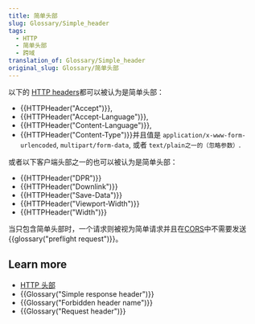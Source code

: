 ```yaml
---
title: 简单头部
slug: Glossary/Simple_header
tags:
  - HTTP
  - 简单头部
  - 跨域
translation_of: Glossary/Simple_header
original_slug: Glossary/简单头部
---
```

以下的 [HTTP headers](/zh-CN/docs/Web/HTTP/Headers)都可以被认为是简单头部：

- {{HTTPHeader("Accept")}},
- {{HTTPHeader("Accept-Language")}},
- {{HTTPHeader("Content-Language")}},
- {{HTTPHeader("Content-Type")}}并且值是 `application/x-www-form-urlencoded`, `multipart/form-data`, 或者 `text/plain之一的（忽略参数）`.

或者以下客户端头部之一的也可以被认为是简单头部：

- {{HTTPHeader("DPR")}}
- {{HTTPHeader("Downlink")}}
- {{HTTPHeader("Save-Data")}}
- {{HTTPHeader("Viewport-Width")}}
- {{HTTPHeader("Width")}}

当只包含简单头部时，一个请求则被视为简单请求并且在[CORS](/zh-CN/docs/Glossary/CORS)中不需要发送{{glossary("preflight request")}}。

## Learn more

- [HTTP 头部](/zh-CN/docs/Web/HTTP/Headers)
- {{Glossary("Simple response header")}}
- {{Glossary("Forbidden header name")}}
- {{Glossary("Request header")}}
